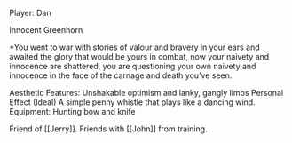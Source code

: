 Player: Dan

Innocent Greenhorn

*You went to war with stories of valour and bravery in your ears and awaited the glory that would be yours in combat, now your naivety and innocence are shattered, you are questioning your own naivety and innocence in the face of the carnage and death you’ve seen.

Aesthetic Features:
	Unshakable optimism and lanky, gangly limbs
Personal Effect (Ideal)
	A simple penny whistle that plays like a dancing wind.
Equipment:
	Hunting bow and knife

Friend of [[Jerry]]. Friends with [[John]] from training.
